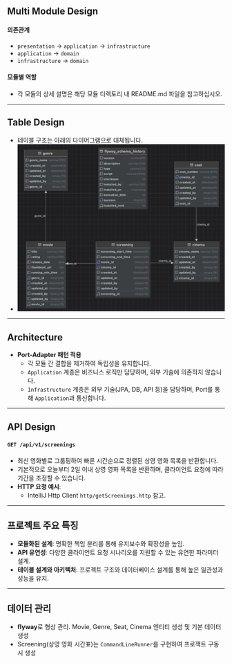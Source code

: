 ## Multi Module Design

#### **의존관계**
- `presentation` → `application` → `infrastructure`
- `application` → `domain`
- `infrastructure` → `domain`

#### **모듈별 역할**
- 각 모듈의 상세 설명은 해당 모듈 디렉토리 내 README.md 파일을 참고하십시오.

---

## Table Design
- 테이블 구조는 아래의 다이어그램으로 대체됩니다.
- **![img.png](img.png)**

---

## Architecture

- **Port-Adapter 패턴 적용**
    - 각 모듈 간 결합을 제거하여 독립성을 유지합니다.
    - `Application` 계층은 비즈니스 로직만 담당하며, 외부 기술에 의존하지 않습니다.
    - `Infrastructure` 계층은 외부 기술(JPA, DB, API 등)을 담당하며, Port를 통해 `Application`과 통신합니다.

---

## API Design

#### **`GET /api/v1/screenings`**
- 최신 영화별로 그룹핑하여 빠른 시간순으로 정렬된 상영 영화 목록을 반환합니다.
- 기본적으로 오늘부터 2일 이내 상영 영화 목록을 반환하며, 클라이언트 요청에 따라 기간을 조정할 수 있습니다.
- **HTTP 요청 예시**:
    -  IntelliJ Http Client `http/getScreenings.http` 참고.

---

## 프로젝트 주요 특징
- **모듈화된 설계**: 명확한 책임 분리를 통해 유지보수와 확장성을 높임.
- **API 유연성**: 다양한 클라이언트 요청 시나리오를 지원할 수 있는 유연한 파라미터 설계.
- **테이블 설계와 아키텍처**: 프로젝트 구조와 데이터베이스 설계를 통해 높은 일관성과 성능을 유지.

---

## 데이터 관리
- **flyway**로 형상 관리. Movie, Genre, Seat, Cinema 엔티티 생성 및 기본 데이터 생성
- Screening(상영 영화 시간표)는 ``CommandLineRunner``를 구현하여 프로잭트 구동 시 생성
